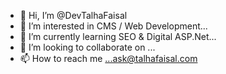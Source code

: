 - 👋 Hi, I’m @DevTalhaFaisal
- 👀 I’m interested in CMS / Web Development...
- 🌱 I’m currently learning  SEO & Digital ASP.Net...
- 💞️ I’m looking to collaborate on ...
- 📫 How to reach me ...ask@talhafaisal.com

<!---
DevTalhaFaisal/DevTalhaFaisal is a ✨ special ✨ repository because its `README.md` (this file) appears on your GitHub profile.
You can click the Preview link to take a look at your changes.
--->
